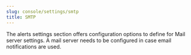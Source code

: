 ```yaml
---
slug: console/settings/smtp
title: SMTP
---
```


The alerts settings section offers configuration options to define for Mail server settings. A mail server needs to be configured in case email notifications are used.

